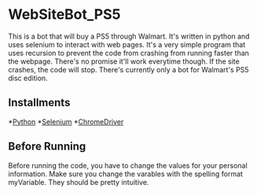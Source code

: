 # WebSiteBot_PS5
This is a bot that will buy a PS5 through Walmart. It's written in python and uses selenium to interact with web pages. It's a very simple program that uses recursion to prevent the code from crashing from running faster than the webpage. There's no promise it'll work everytime though. If the site crashes, the code will stop. There's currently only a bot for Walmart's PS5 disc edition. 


## Installments
*[Python](https://www.python.org/)
*[Selenium](https://selenium-python.readthedocs.io/installation.html)
*[ChromeDriver](https://sites.google.com/a/chromium.org/chromedriver/downloads)

## Before Running
Before running the code, you have to change the values for your personal information. Make sure you change the varables with the spelling format myVariable. They should be pretty intuitive. 

